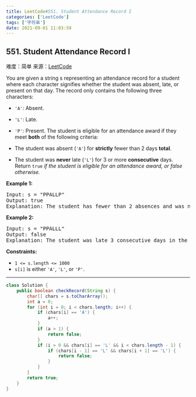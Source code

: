 ```yaml
---
title: LeetCode#551. Student Attendance Record I
categories: ['LeetCode']
tags: ['字符串']
date: 2021-09-01 11:03:59
---
```

## 551. Student Attendance Record I
难度：<span class="level-eazy">简单</span>
来源：[LeetCode](https://leetcode-cn.com/problems/student-attendance-record-i/)

You are given a string s representing an attendance record for a student where each character signifies whether the student was absent, late, or present on that day. The record only contains the following three characters:

- `'A'`: Absent.
- `'L'`: Late.
- `'P'`: Present.
The student is eligible for an attendance award if they meet **both** of the following criteria:

- The student was absent (`'A'`) for **strictly** fewer than 2 days **total**.
- The student was **never** late (`'L'`) for 3 or more **consecutive** days.
Return `true` *if the student is eligible for an attendance award, or false otherwise.*
<!--more-->

**Example 1:**
<pre>
Input: s = "PPALLP"
Output: true
Explanation: The student has fewer than 2 absences and was never late 3 or more consecutive days.
</pre>
**Example 2:**
<pre>
Input: s = "PPALLL"
Output: false
Explanation: The student was late 3 consecutive days in the last 3 days, so is not eligible for the award.
</pre>

**Constraints:**

- `1 <= s.length <= 1000`
- `s[i]` is either `'A'`, `'L'`, or `'P'`.

------

```java
class Solution {
    public boolean checkRecord(String s) {
        char[] chars = s.toCharArray();
        int a = 0;
        for (int i = 0; i < chars.length; i++) {
            if (chars[i] == 'A') {
                a++;
            }
            if (a > 1) {
                return false;
            }
            if (i > 0 && chars[i] == 'L' && i < chars.length - 1) {
                if (chars[i - 1] == 'L' && chars[i + 1] == 'L') {
                    return false;
                }
            }
        }
        return true;
    }
}
```

